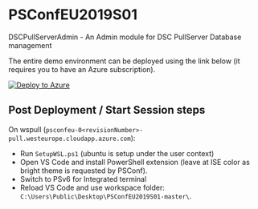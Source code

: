 # PSConfEU2019S01

DSCPullServerAdmin - An Admin module for DSC PullServer Database management

The entire demo environment can be deployed using the link below (it requires you to have an Azure subscription).

[![Deploy to Azure](http://azuredeploy.net/deploybutton.png)](https://portal.azure.com/#create/Microsoft.Template/uri/https%3A%2F%2Fraw.githubusercontent.com%2Fbgelens%2FPSConfEU2019S01%2Fmaster%2Fdeploy.json)

## Post Deployment / Start Session steps

On wspull (`psconfeu-0<revisionNumber>-pull.westeurope.cloudapp.azure.com`):

* Run `SetupWSL.ps1` (ubuntu is setup under the user context)
* Open VS Code and install PowerShell extension (leave at ISE color as bright theme is requested by PSConf).
* Switch to PSv6 for Integrated terminal
* Reload VS Code and use workspace folder: `C:\Users\Public\Desktop\PSConfEU2019S01-master\`.
